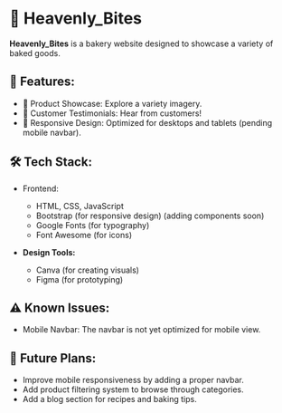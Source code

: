 # 🍰 Heavenly_Bites

**Heavenly_Bites** is a bakery website designed to showcase a variety of baked goods.


## 🌟 Features:

- 🍰 Product Showcase: Explore a variety imagery.
- 💬 Customer Testimonials: Hear from customers!
- 📱 Responsive Design: Optimized for desktops and tablets (pending mobile navbar).



## 🛠️ Tech Stack:

- Frontend:
  - HTML, CSS, JavaScript
  - Bootstrap (for responsive design) (adding components soon)
  - Google Fonts (for typography)
  - Font Awesome (for icons)
  
- **Design Tools:**
  - Canva (for creating visuals)
  - Figma (for prototyping)
 
  
## ⚠️ Known Issues:
- Mobile Navbar: The navbar is not yet optimized for mobile view.


## 🎯 Future Plans:
- Improve mobile responsiveness by adding a proper navbar.
- Add product filtering system to browse through categories.
- Add a blog section for recipes and baking tips.
